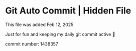 # Git Auto Commit | Hidden File

This file was added Feb 12, 2025

Just for fun and keeping my daily git commit active 🤪

commit number: 1438357
